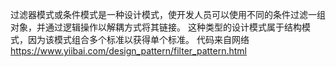 过滤器模式或条件模式是一种设计模式，使开发人员可以使用不同的条件过滤一组对象，并通过逻辑操作以解耦方式将其链接。
这种类型的设计模式属于结构模式，因为该模式组合多个标准以获得单个标准。
代码来自网络
https://www.yiibai.com/design_pattern/filter_pattern.html